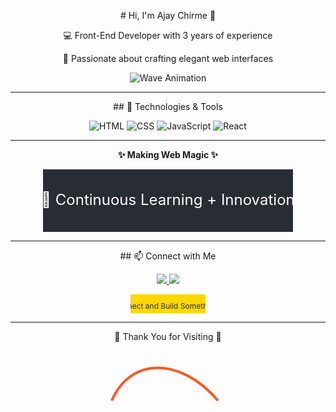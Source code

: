 <p align="center"># Hi, I'm Ajay Chirme 👋</p>
<div align="center">
    <p>💻 Front-End Developer with 3 years of experience</p>
    <p>🎨 Passionate about crafting elegant web interfaces</p>
</div>

<div align="center">
    <img src="https://raw.githubusercontent.com/AjayChirme/github-profile-content/main/wave.svg" alt="Wave Animation" style="max-width: 100%;">
</div>

---

<p align="center">## 🔧 Technologies & Tools</p>
<p align="center">
  <img alt="HTML" src="https://img.shields.io/badge/-HTML5-E34F26?logo=html5&logoColor=white" />
  <img alt="CSS" src="https://img.shields.io/badge/-CSS3-1572B6?logo=css3&logoColor=white" />
  <img alt="JavaScript" src="https://img.shields.io/badge/-JavaScript-F7DF1E?logo=javascript&logoColor=black" />
  <img alt="React" src="https://img.shields.io/badge/-React-61DAFB?logo=react&logoColor=black" />
</p>

---

<div align="center">
  <p><b>✨ Making Web Magic ✨</b></p>
  <svg width="400" height="100" xmlns="http://www.w3.org/2000/svg">
    <rect width="400" height="100" fill="#282c34" />
    <text x="50%" y="50%" dominant-baseline="middle" text-anchor="middle" font-size="24px" fill="white">🔧 Continuous Learning + Innovation</text>
  </svg>
</div>

---

<p align="center">## 📫 Connect with Me</p>
<p align="center">
  <a href="https://your-portfolio-link.com" target="_blank">
    <img src="https://img.shields.io/badge/-Portfolio-FF5722?logo=firefoxbrowser&logoColor=white&style=for-the-badge">
  </a>
  <a href="https://linkedin.com/in/ajaychirme" target="_blank">
    <img src="https://img.shields.io/badge/-LinkedIn-0077B5?logo=linkedin&logoColor=white&style=for-the-badge">
  </a>
</p>

<p align="center">
    <svg xmlns="http://www.w3.org/2000/svg" width="120" height="30" viewBox="0 0 120 30" preserveAspectRatio="none">
        <rect width="120" height="30" fill="#FFD700"></rect>
        <text x="60" y="20" alignment-baseline="middle" text-anchor="middle" font-size="12" fill="#282C34">
            Let's Connect and Build Something Great!
        </text>
    </svg>
</p>

---

<div align="center">
    <p>🌟 Thank You for Visiting 🌟</p>
    <svg xmlns="http://www.w3.org/2000/svg" width="200" height="100">
        <path d="M10 80 C40 10, 120 10, 180 80" fill="none" stroke="#ff5722" stroke-width="4" />
    </svg>
</div>
